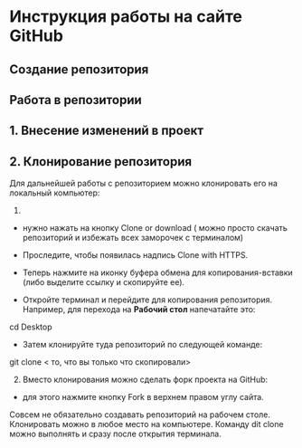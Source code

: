 # Инструкция работы на сайте GitHub

## Создание  репозитория


## Работа в репозитории

## 1. Внесение изменений в проект

## 2. Клонирование репозитория


Для дальнейшей работы с репозиторием можно клонировать его на локальный компьютер:

1. 


* нужно нажать на кнопку Clone or download ( можно просто скачать репозиторий и избежать всех заморочек с терминалом)

* Проследите, чтобы появилась надпись Clone with HTTPS.

* Теперь нажмите на иконку буфера обмена для копирования-вставки (либо выделите ссылку и скопируйте ее).

* Откройте терминал и перейдите для копирования репозитория. Например, для перехода на **Рабочий стол** напечатайте это:

cd Desktop

* Затем клонируйте туда репозиторий по следующей команде:

git clone < то, что вы только что скопировали>

2. Вместо клонирования можно сделать форк проекта на GitHub:

* для этого нажмите кнопку Fork в верхнем правом углу сайта.

Совсем не обязательно создавать репозиторий на рабочем столе. Клонировать можно в любое место на компьютере. Команду dit clone можно выполнять и сразу после открытия терминала. 
